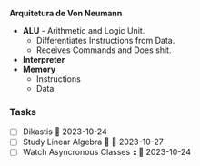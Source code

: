 **Arquitetura de Von Neumann** 
- **ALU** - Arithmetic and Logic Unit.
	- Differentiates Instructions from Data.
	- Receives Commands and Does shit.
- **Interpreter** 
- **Memory**
	- Instructions
	- Data
 
### Tasks

- [ ] Dikastis 📅 2023-10-24  
- [ ] Study Linear Algebra 🔽 📅 2023-10-27
- [ ] Watch Asyncronous Classes ⏫ 📅 2023-10-24